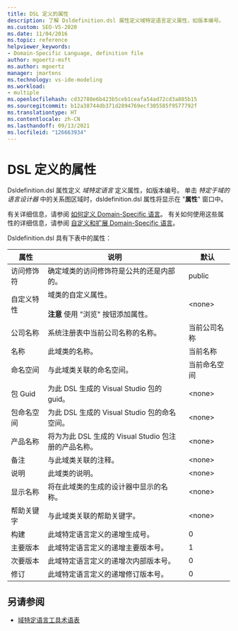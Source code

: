 ```yaml
---
title: DSL 定义的属性
description: 了解 Dsldefinition.dsl 属性定义域特定语言定义属性，如版本编号。
ms.custom: SEO-VS-2020
ms.date: 11/04/2016
ms.topic: reference
helpviewer_keywords:
- Domain-Specific Language, definition file
author: mgoertz-msft
ms.author: mgoertz
manager: jmartens
ms.technology: vs-ide-modeling
ms.workload:
- multiple
ms.openlocfilehash: cd32788e6b423b5ceb1ceafa54ad72cd3a885b15
ms.sourcegitcommit: b12a38744db371d2894769ecf305585f9577792f
ms.translationtype: HT
ms.contentlocale: zh-CN
ms.lasthandoff: 09/13/2021
ms.locfileid: "126663934"
---
```

# <a name="properties-of-a-dsl-definition"></a>DSL 定义的属性
Dsldefinition.dsl 属性定义 *域特定语言* 定义属性，如版本编号。 单击 *特定于域的语言设计器* 中的关系图区域时，dsldefinition.dsl 属性将显示在 "**属性**" 窗口中。

 有关详细信息，请参阅 [如何定义 Domain-Specific 语言](../modeling/how-to-define-a-domain-specific-language.md)。 有关如何使用这些属性的详细信息，请参阅 [自定义和扩展 Domain-Specific 语言](../modeling/customizing-and-extending-a-domain-specific-language.md)。

 Dsldefinition.dsl 具有下表中的属性：

|属性|说明|默认|
|-|-|-|
|访问修饰符|确定域类的访问修饰符是公共的还是内部的。|public|
|自定义特性|域类的自定义属性。<br /><br /> **注意** 使用 "浏览" 按钮添加属性。|\<none>|
|公司名称|系统注册表中当前公司名称的名称。|当前公司名称|
|名称|此域类的名称。|当前名称|
|命名空间|与此域类关联的命名空间。|当前命名空间|
|包 Guid|为此 DSL 生成的 Visual Studio 包的 guid。|\<none>|
|包命名空间|为此 DSL 生成的 Visual Studio 包的命名空间。|\<none>|
|产品名称|将为为此 DSL 生成的 Visual Studio 包注册的产品名称。|\<none>|
|备注|与此域类关联的注释。|\<none>|
|说明|此域类的说明。|\<none>|
|显示名称|将在此域类的生成的设计器中显示的名称。|\<none>|
|帮助关键字|与此域类关联的帮助关键字。|\<none>|
|构建|此域特定语言定义的递增生成号。|0|
|主要版本|此域特定语言定义的递增主要版本号。|1|
|次要版本|此域特定语言定义的递增次内部版本号。|0|
|修订|此域特定语言定义的递增修订版本号。|0|

## <a name="see-also"></a>另请参阅

- [域特定语言工具术语表](/previous-versions/bb126564(v=vs.100))